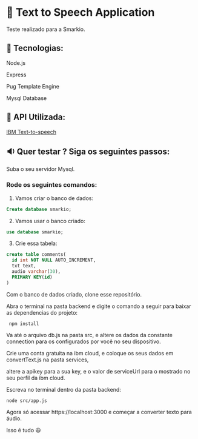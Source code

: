 # :speech_balloon: Text to Speech Application 
Teste realizado para a Smarkio.

## :wrench: Tecnologias:
Node.js

Express

Pug Template Engine

Mysql Database

## :calling: API Utilizada: 
[IBM Text-to-speech](https://www.ibm.com/br-pt/cloud/watson-text-to-speech)

## :sound: Quer testar ? Siga os seguintes passos:
Suba o seu servidor Mysql.

### Rode os seguintes comandos:
1) Vamos criar o banco de dados:
```sql Create database smarkio;
Create database smarkio;
```

2) Vamos usar o banco criado:
```sql
use database smarkio;
```

3) Crie essa tabela:

```sql
create table comments(
  id int NOT NULL AUTO_INCREMENT,
  txt text,
  audio varchar(30),
  PRIMARY KEY(id)  
)
```

Com o banco de dados criado, clone esse repositório.

Abra o terminal na pasta backend e digite o comando a seguir para baixar as dependencias do projeto:
```node
 npm install
```

Va até o arquivo db.js na pasta src, e altere os dados da constante connection para os configurados por você no seu dispositivo.

Crie uma conta gratuita na ibm cloud, e coloque os seus dados em convertText.js na pasta services, 

altere a apikey para a sua key, e o valor de serviceUrl para o mostrado no seu perfil da ibm cloud.

Escreva no terminal dentro da pasta backend:
```node
node src/app.js
```

Agora só acessar https://localhost:3000 e começar a converter texto para áudio.

Isso é tudo :smiley:




